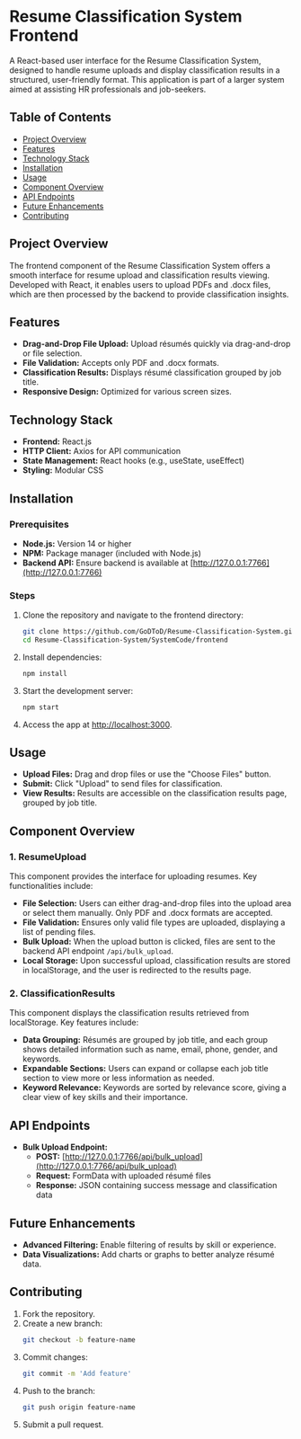 # Resume Classification System Frontend

A React-based user interface for the Resume Classification System, designed to handle resume uploads and display classification results in a structured, user-friendly format. This application is part of a larger system aimed at assisting HR professionals and job-seekers.

## Table of Contents
- [Project Overview](#project-overview)
- [Features](#features)
- [Technology Stack](#technology-stack)
- [Installation](#installation)
- [Usage](#usage)
- [Component Overview](#component-overview)
- [API Endpoints](#api-endpoints)
- [Future Enhancements](#future-enhancements)
- [Contributing](#contributing)

## Project Overview
The frontend component of the Resume Classification System offers a smooth interface for resume upload and classification results viewing. Developed with React, it enables users to upload PDFs and .docx files, which are then processed by the backend to provide classification insights.

## Features
- **Drag-and-Drop File Upload:** Upload résumés quickly via drag-and-drop or file selection.
- **File Validation:** Accepts only PDF and .docx formats.
- **Classification Results:** Displays résumé classification grouped by job title.
- **Responsive Design:** Optimized for various screen sizes.

## Technology Stack
- **Frontend:** React.js
- **HTTP Client:** Axios for API communication
- **State Management:** React hooks (e.g., useState, useEffect)
- **Styling:** Modular CSS

## Installation

### Prerequisites
- **Node.js:** Version 14 or higher
- **NPM:** Package manager (included with Node.js)
- **Backend API:** Ensure backend is available at [http://127.0.0.1:7766](http://127.0.0.1:7766)

### Steps
1. Clone the repository and navigate to the frontend directory:
    ```bash
    git clone https://github.com/GoDToD/Resume-Classification-System.git
    cd Resume-Classification-System/SystemCode/frontend
    ```

2. Install dependencies:
    ```bash
    npm install
    ```

3. Start the development server:
    ```bash
    npm start
    ```
4. Access the app at [http://localhost:3000](http://localhost:3000).

## Usage
- **Upload Files:** Drag and drop files or use the "Choose Files" button.
- **Submit:** Click "Upload" to send files for classification.
- **View Results:** Results are accessible on the classification results page, grouped by job title.

## Component Overview

### 1. ResumeUpload
This component provides the interface for uploading resumes. Key functionalities include:
- **File Selection:** Users can either drag-and-drop files into the upload area or select them manually. Only PDF and .docx formats are accepted.
- **File Validation:** Ensures only valid file types are uploaded, displaying a list of pending files.
- **Bulk Upload:** When the upload button is clicked, files are sent to the backend API endpoint `/api/bulk_upload`.
- **Local Storage:** Upon successful upload, classification results are stored in localStorage, and the user is redirected to the results page.

### 2. ClassificationResults
This component displays the classification results retrieved from localStorage. Key features include:
- **Data Grouping:** Résumés are grouped by job title, and each group shows detailed information such as name, email, phone, gender, and keywords.
- **Expandable Sections:** Users can expand or collapse each job title section to view more or less information as needed.
- **Keyword Relevance:** Keywords are sorted by relevance score, giving a clear view of key skills and their importance.

## API Endpoints
- **Bulk Upload Endpoint:** 
  - **POST:** [http://127.0.0.1:7766/api/bulk_upload](http://127.0.0.1:7766/api/bulk_upload)
  - **Request:** FormData with uploaded résumé files
  - **Response:** JSON containing success message and classification data

## Future Enhancements
- **Advanced Filtering:** Enable filtering of results by skill or experience.
- **Data Visualizations:** Add charts or graphs to better analyze résumé data.

## Contributing
1. Fork the repository.
2. Create a new branch: 
    ```bash
    git checkout -b feature-name
    ```
3. Commit changes: 
    ```bash
    git commit -m 'Add feature'
    ```
4. Push to the branch: 
    ```bash
    git push origin feature-name
    ```
5. Submit a pull request.

